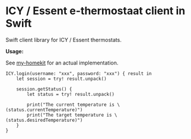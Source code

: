 ICY / Essent e-thermostaat client in Swift
==========================================

Swift client library for ICY / Essent thermostats.

**Usage:**

See [my-homekit](https://github.com/Bouke/my-homekit) for an actual implementation.

    ICY.login(username: "xxx", password: "xxx") { result in
        let session = try! result.unpack()

        session.getStatus() {
            let status = try! result.unpack()

            print("The current temperature is \(status.currentTemperature)")
            print("The target temperature is \(status.desiredTemperature)")
        }
    }
